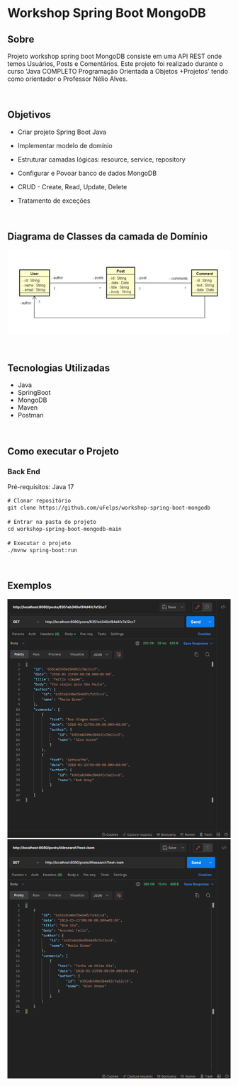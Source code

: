 # Workshop Spring Boot MongoDB

## Sobre
Projeto workshop spring boot MongoDB consiste em uma API REST onde temos Usuários, Posts e Comentários. Este projeto foi realizado durante o curso 'Java COMPLETO Programação Orientada a Objetos +Projetos' tendo como orientador o Professor Nélio Alves.

&nbsp;
## Objetivos
* Criar projeto Spring Boot Java

* Implementar modelo de domínio

* Estruturar camadas lógicas: resource, service, repository

* Configurar e Povoar banco de dados MongoDB

* CRUD - Create, Read, Update, Delete

* Tratamento de exceções

&nbsp;
## Diagrama de Classes da camada de Domínio
![](https://github.com/uFelps/assets/blob/main/workshop-spring-boot-mongodb/Diagrama.png?raw=true)

&nbsp;
## Tecnologias Utilizadas
* Java
* SpringBoot
* MongoDB
* Maven 
* Postman

&nbsp;
## Como executar o Projeto
### Back End
Pré-requisitos: Java 17
&nbsp;

```
# Clonar repositório
git clone https://github.com/uFelps/workshop-spring-boot-mongodb

# Entrar na pasta do projeto
cd workshop-spring-boot-mongodb-main

# Executar o projeto
./mvnw spring-boot:run
```

&nbsp;
## Exemplos
![](https://github.com/uFelps/assets/blob/main/workshop-spring-boot-mongodb/Exemplo1.png?raw=true)
![](https://github.com/uFelps/assets/blob/main/workshop-spring-boot-mongodb/Exemplo2.png?raw=true)
